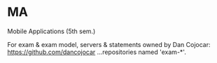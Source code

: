 # MA
Mobile Applications (5th sem.)


For exam & exam model, servers & statements owned by Dan Cojocar: 
  https://github.com/dancojocar
...repositories named 'exam-*'.
